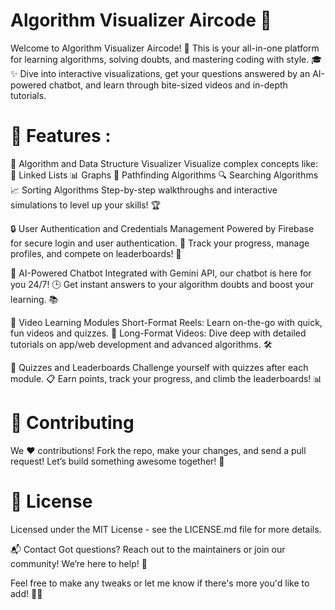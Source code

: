 <h1>Algorithm Visualizer Aircode 🎉</h1>

Welcome to Algorithm Visualizer Aircode! 🚀 This is your all-in-one platform for learning algorithms, solving doubts, and mastering coding with style. 🎓✨ Dive into interactive visualizations, get your questions answered by an AI-powered chatbot, and learn through bite-sized videos and in-depth tutorials.

<h1>🌟 Features :</h1>

🧩 Algorithm and Data Structure Visualizer
Visualize complex concepts like:
🔗 Linked Lists
📊 Graphs
🧭 Pathfinding Algorithms
🔍 Searching Algorithms
📈 Sorting Algorithms
Step-by-step walkthroughs and interactive simulations to level up your skills! 🏆

🔒 User Authentication and Credentials Management
Powered by Firebase for secure login and user authentication. 🔐
Track your progress, manage profiles, and compete on leaderboards! 🥇

🤖 AI-Powered Chatbot
Integrated with Gemini API, our chatbot is here for you 24/7! 🕒
Get instant answers to your algorithm doubts and boost your learning. 📚

🎥 Video Learning Modules
Short-Format Reels: Learn on-the-go with quick, fun videos and quizzes. 🎯
Long-Format Videos: Dive deep with detailed tutorials on app/web development and advanced algorithms. 🛠️

🏅 Quizzes and Leaderboards
Challenge yourself with quizzes after each module. 📋
Earn points, track your progress, and climb the leaderboards! 📊

<h1>🤝 Contributing</h1>
We ❤️ contributions! Fork the repo, make your changes, and send a pull request! Let’s build something awesome together! 🚀

<h1>📜 License</h1>
Licensed under the MIT License - see the LICENSE.md file for more details.

📬 Contact
Got questions? Reach out to the maintainers or join our community! We’re here to help! 🙌

Feel free to make any tweaks or let me know if there's more you'd like to add! 🚀😊
